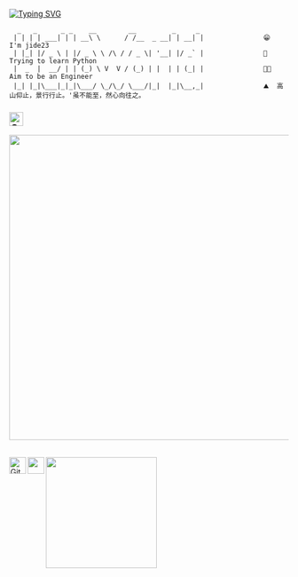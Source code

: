 <!-- Github README -->

[![Typing SVG](https://readme-typing-svg.herokuapp.com?color=F70000&lines=Welcome+to+my+github+page)](https://git.io/typing-svg)



```
  _   _      _ _    __        __         _     _ 
 | | | | ___| | | __\ \      / /__  _ __| | __| |               😁  I'm jide23 
 | |_| |/ _ \ | |/ _ \ \ /\ / / _ \| '__| |/ _` |               🐍  Trying to learn Python
 |  _  |  __/ | | (_) \ V  V / (_) | |  | | (_| |               💪🏻  Aim to be an Engineer
 |_| |_|\___|_|_|\___/ \_/\_/ \___/|_|  |_|\__,_|               ⛰  高山仰止，景行行止。'虽不能至，然心向往之。
 ```      

<h3><i><a href="https://github.com/jide23"><img height="25" title="Counter" src="https://komarev.com/ghpvc/?username=jide23&color=blueviolet&style=flat-square"></a></i></h3>

<a href="https://github.com/jide23"><img width=550 src="https://github-profile-trophy.vercel.app/?username=jide23&theme=dracula&no-frame=true&title=Followers,Stars,Commit,Repository,Issues"/></a>

</br>
<a href="https://github.com/jide23"><img align="left" title="Github" alt="Github" width="30px" src="https://github.githubassets.com/pinned-octocat.svg" /></a>
<a href="https://jide23.github.io"><img align="left" title="Website" alt="" width="30px" src="https://cdn.jsdelivr.net/gh/jide23work/cdn/img/link.svg"/></a>
<img align='left' src="https://profile-counter.glitch.me/jide23work/count.svg" width="200">
